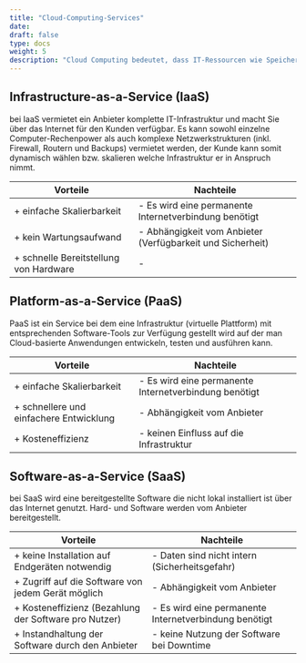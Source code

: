 ```yaml
---
title: "Cloud-Computing-Services"
date:
draft: false
type: docs
weight: 5
description: "Cloud Computing bedeutet, dass IT-Ressourcen wie Speicherplatz, Anwendungen oder Rechenzentren über das Internet gemietet oder bereitgestellt werden."
---
```


## Infrastructure-as-a-Service (IaaS)
bei IaaS vermietet ein Anbieter komplette IT-Infrastruktur und macht Sie über das Internet für den Kunden verfügbar. Es kann sowohl einzelne Computer-Rechenpower als auch komplexe Netzwerkstrukturen (inkl. Firewall, Routern und Backups) vermietet werden, der Kunde kann somit dynamisch wählen bzw. skalieren welche Infrastruktur er in Anspruch nimmt.

| Vorteile | Nachteile 
| -------- | -------- 
| + einfache Skalierbarkeit  | - Es wird eine permanente Internetverbindung benötigt   
| + kein Wartungsaufwand | - Abhängigkeit vom Anbieter (Verfügbarkeit und Sicherheit)
| + schnelle Bereitstellung von Hardware | -

## Platform-as-a-Service (PaaS)
PaaS ist ein Service bei dem eine Infrastruktur (virtuelle Plattform) mit entsprechenden Software-Tools zur Verfügung gestellt wird auf der man Cloud-basierte Anwendungen entwickeln, testen und ausführen kann.

| Vorteile | Nachteile 
| -------- | -------- 
| + einfache Skalierbarkeit  | - Es wird eine permanente Internetverbindung benötigt   
| + schnellere und einfachere Entwicklung | - Abhängigkeit vom Anbieter
| + Kosteneffizienz | - keinen Einfluss auf die Infrastruktur

## Software-as-a-Service (SaaS)
bei SaaS wird eine bereitgestellte Software die nicht lokal installiert ist über das Internet genutzt. Hard- und Software werden vom Anbieter bereitgestellt.

| Vorteile | Nachteile 
| -------- | -------- 
| + keine Installation auf Endgeräten notwendig  | - Daten sind nicht intern (Sicherheitsgefahr)
| + Zugriff auf die Software von jedem Gerät möglich  | - Abhängigkeit vom Anbieter
| + Kosteneffizienz (Bezahlung der Software pro Nutzer) | - Es wird eine permanente Internetverbindung benötigt 
| + Instandhaltung der Software durch den Anbieter  | - keine Nutzung der Software bei Downtime
